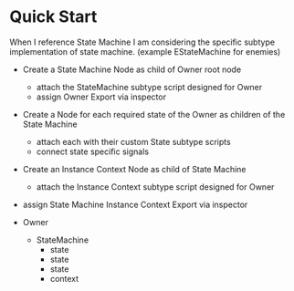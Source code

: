 ﻿# Quick Start

When I reference State Machine I am considering the specific subtype implementation of state machine. (example EStateMachine for enemies)

- Create a State Machine Node as child of Owner root node
  - attach the StateMachine subtype script designed for Owner
  - assign Owner Export via inspector
- Create a Node for each required state of the Owner as children of the State Machine
  - attach each with their custom State subtype scripts
  - connect state specific signals
- Create an Instance Context Node as child of State Machine
  - attach the Instance Context subtype script designed for Owner
- assign State Machine Instance Context Export via inspector



- Owner
  - StateMachine
    - state
    - state
    - state
    - context
